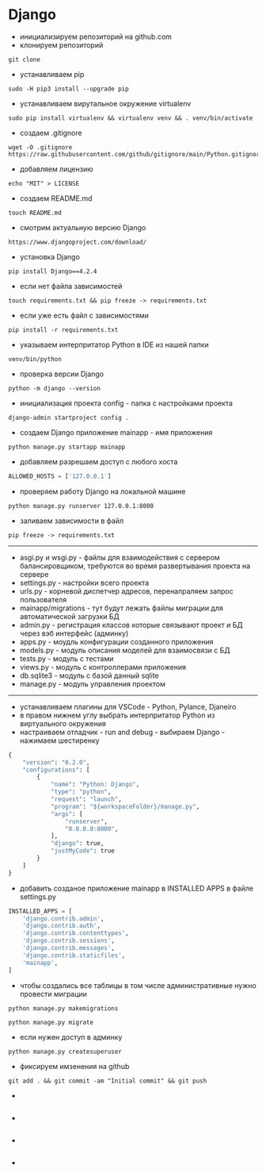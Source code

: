 # Django

* инициализируем репозиторий на github.com
* клонируем репозиторий
```
git clone
```
* устанавливаем pip
```
sudo -H pip3 install --upgrade pip
```
* устанавливаем вирутальное окружение virtualenv
```
sudo pip install virtualenv && virtualenv venv && . venv/bin/activate
```
* создаем .gitignore
```
wget -O .gitignore https://raw.githubusercontent.com/github/gitignore/main/Python.gitignore
```
* добавляем лицензию
```
echo "MIT" > LICENSE
```
* создаем README.md
```
touch README.md
```
* смотрим актуальную версию Django
```
https://www.djangoproject.com/download/
```
* установка Django
```
pip install Django==4.2.4
```
* если нет файла зависимостей
```
touch requirements.txt && pip freeze -> requirements.txt
```
* если уже есть файл с зависимостями
```
pip install -r requirements.txt
```
* указываем интерпритатор Python в IDE из нашей папки
```
venv/bin/python
```
* проверка версии Django
```
python -m django --version
```
* инициализация проекта config - папка с настройками проекта
```
django-admin startproject config .
```
* создаем Django приложение mainapp - имя приложения
```
python manage.py startapp mainapp
```
* добавляем разрешаем доступ с любого хоста
```python
ALLOWED_HOSTS = ['127.0.0.1']
```
* проверяем работу Django на локальной машине
```
python manage.py runserver 127.0.0.1:8000
```
* заливаем зависимости в файл
```
pip freeze -> requirements.txt
```
---
* asgi.py и wsgi.py - файлы для взаимодействия с сервером балансировщиком, требуются во время развертывания проекта на сервере
* settings.py - настройки всего проекта
* urls.py - корневой диспетчер адресов, перенапраляем запрос пользователя
* mainapp/migrations - тут будут лежать файлы миграции для автоматической загрузки БД
* admin.py - регистрация классов которые связывают проект и БД через вэб интерфейс (админку)
* apps.py - моудль конфигурации созданного приложения
* models.py - модуль описания моделей для взаимосвязи с БД
* tests.py - модуль с тестами
* views.py - модуль с контроллерами приложения
* db.sqlite3 - модуль с базой данный sqlite
* manage.py - модуль управления проектом
---
* устанавливаем плагины для VSCode - Python, Pylance, Djaneiro
* в правом нижнем углу выбрать интерпритатор Python из виртуального окружения
* настраиваем отладчик - run and debug - выбираем Django - нажимаем шестиренку
```python
{
    "version": "0.2.0",
    "configurations": [
        {
            "name": "Python: Django",
            "type": "python",
            "request": "launch",
            "program": "${workspaceFolder}/manage.py",
            "args": [
                "runserver",
                "0.0.0.0:8000",
            ],
            "django": true,
            "justMyCode": true
        }
    ]
}
```
* добавить созданое приложение mainapp в INSTALLED APPS в файле settings.py
```python
INSTALLED_APPS = [
    'django.contrib.admin',
    'django.contrib.auth',
    'django.contrib.contenttypes',
    'django.contrib.sessions',
    'django.contrib.messages',
    'django.contrib.staticfiles',
    'mainapp',
]
```
* чтобы создались все таблицы в том числе административные нужно провести миграции
```
python manage.py makemigrations
```
```
python manage.py migrate
```
* если нужен доступ в админку
```
python manage.py createsuperuser
```
* фиксируем имзенения на github
```
git add . && git commit -am "Initial commit" && git push
```
* 
```

```
* 
```

```
* 
```

```
* 
```

```

